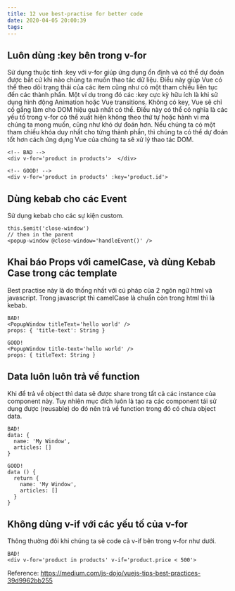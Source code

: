 ```yaml
---
title: 12 vue best-practise for better code
date: 2020-04-05 20:00:39
tags:
---
```


## Luôn dùng :key bên trong v-for

Sử dụng thuộc tính :key với v-for giúp ứng dụng ổn định và có thể dự đoán được bất cứ khi nào chúng ta muốn thao tác dữ liệu.
Điều này giúp Vue có thể theo dõi trạng thái của các item cũng như có một tham chiếu liên tục đến các thành phần. Một ví dụ trong đó các :key cực kỳ hữu ích là khi sử dụng hình động Animation hoặc Vue transitions.
Không có key, Vue sẽ chỉ cố gắng làm cho DOM hiệu quả nhất có thể. Điều này có thể có nghĩa là các yếu tố trong v-for có thể xuất hiện không theo thứ tự hoặc hành vi mà chúng ta mong muốn, cũng như khó dự đoán hơn. Nếu chúng ta có một tham chiếu khóa duy nhất cho từng thành phần, thì chúng ta có thể dự đoán tốt hơn cách ứng dụng Vue của chúng ta sẽ xử lý thao tác DOM.

```
<!-- BAD -->
<div v-for='product in products'>  </div>

<!-- GOOD! -->
<div v-for='product in products' :key='product.id'>
```

<!--more -->
## Dùng kebab cho các Event

Sử dụng kebab cho các sự kiện custom. 
```
this.$emit('close-window')
// then in the parent
<popup-window @close-window='handleEvent()' />
```

## Khai báo Props với camelCase, và dùng Kebab Case trong các template

Best practise này là do thống nhất với cú pháp của 2 ngôn ngữ html và javascript. Trong javascript thì camelCase là chuẩn còn trong html thì là kebab.
```
BAD!
<PopupWindow titleText='hello world' /> 
props: { 'title-text': String }

GOOD!
<PopupWindow title-text='hello world' /> 
props: { titleText: String }
```

## Data luôn luôn trả về function

Khi để trả về object thì data sẽ được share trong tất cả các instance của component này. Tuy nhiên mục đích luôn là tạo ra các component tái sử dụng được (reusable) do đó nên trả về function trong đó có chưa object data.

```
BAD!
data: {
  name: 'My Window',
  articles: []
}

GOOD!
data () {
  return {
    name: 'My Window',
    articles: []
  }
}
```

## Không dùng v-if với các yếu tố của v-for

Thông thường đôi khi chúng ta sẽ code cả v-if bên trong v-for như dưới.

```
BAD!
<div v-for='product in products' v-if='product.price < 500'>
```

Reference: https://medium.com/js-dojo/vuejs-tips-best-practices-39d9962bb255